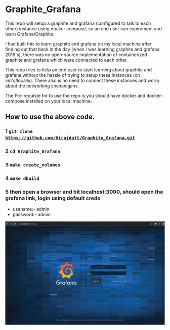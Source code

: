 # Graphite_Grafana

This repo will  setup a graphite and grafana (configured to talk to each other) instance using docker compose, so an end user can expirement and learn Grafana/Graphite.

I had built this to learn graphite and grafana on my local machine after finding out that back in the day (when I was learning graphite and grafana 2019's), there was no open-source implementation of containerized graphite and grafana which were connected to each other. 

This repo tries to help an end user to start learning about graphite and grafana without the hassle of trying to setup these instances (on vm's/locally). There also is no need to connect these instances and worry about the networking shenanigans.

The Pre-requiste for to use the repo is you should have docker and docker-compose installed on your local machine.


## How to use the above code.

### 1 <code>git clone https://github.com/Virajdatt/Graphite_Grafana.git</code>
### 2 <code>cd Graphite_Grafana</code>
### 3 <code>make create_volumes</code>
### 4 <code>make dbuild</code>
### 5 then open a browser and hit localhost:3000, should open the grafana link, login using default creds 
- usename:- admin 
- password:- admin

<img src="./images/Grafana-Login.png">


